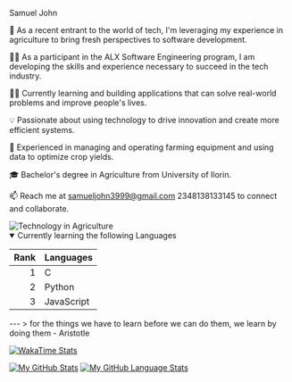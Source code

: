 Samuel John

🌱 As a recent entrant to the world of tech, I'm leveraging my experience in agriculture to bring fresh perspectives to software development.

👨‍💻 As a participant in the ALX Software Engineering program, I am developing the skills and experience necessary to succeed in the tech industry.

👨‍💻 Currently learning and building applications that can solve real-world problems and improve people's lives.

💡 Passionate about using technology to drive innovation and create more efficient systems.

🚜 Experienced in managing and operating farming equipment and using data to optimize crop yields.

🎓 Bachelor's degree in Agriculture from University of Ilorin.

📫 Reach me at samueljohn3999@gmail.com 2348138133145 to connect and collaborate.


<picture>
 <source media="(prefers-color-scheme: dark)" srcset="https://th.bing.com/th/id/OIP.vtD4hW6RoqnQ_ijsd5uNDwHaDt?pid=ImgDet&rs=1">
 <source media="(prefers-color-scheme: light)" srcset="https://th.bing.com/th/id/OIP.TV5bcyupGDmM_xQrtX63NwHaEK?pid=ImgDet&rs=1">
 <img alt="Technology in Agriculture" src="https://www.cut.ac.zw/cutlib/img/1/agric-science.jpg">
</picture>

<details open>
  <summary>Currently learning the following Languages</summary>

| Rank | Languages |
|-----:|-----------|
|     1| C|
|     2| Python    |
|     3| JavaScript       |

</details>
---
> for the things we have to learn before we can do them, we learn by doing them 
  - Aristotle
   


[![WakaTime Stats](https://wakatime.com/share/@e89c286f-fa3a-4b99-900b-f0c335758355/47158bc3-48f0-4344-a83d-5002e79c274d.png)](https://wakatime.com/)

[![My GitHub Stats](https://github-readme-stats.vercel.app/api/?username=thatagricboy&count_private=true&theme=tokyonight&showicons=true)]()
[![My GitHub Language Stats](https://github-readme-stats.vercel.app/api/top-langs/?username=thatagricboy&langs_count=5&theme=tokyonight)]()
